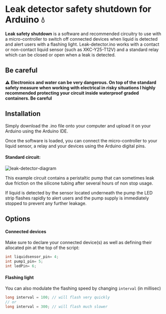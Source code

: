 # Leak detector safety shutdown for Arduino 💧
**Leak safety shutdown** is a software and recommended circuitry to use with a micro-controller to switch off connected devices when liquid is detected and alert users with a flashing light.
Leak-detector.ino works with a contact or non-contact liquid sensor (such as XKC-Y25-T12V) and a standard relay which can be closed or open when a leak is detected. 


## Be careful
⚠️ **Electronics and water can be very dangerous.
On top of the standard safety measure when working with electrical in risky situations I highly recommended protecting your circuit inside waterproof graded containers. Be careful**


## Installation
Simply download the .ino file onto your computer and upload it on your Arduino using the Arduino IDE.

Once the software is loaded, you can connect the micro-controller to your liquid sensor, a relay and your devices using the Arduino digital pins.

#### Standard circuit:
![leak-detector-diagram](https://user-images.githubusercontent.com/38887185/179363295-06bccaf0-3bdc-4bf3-b91f-a454255f9fca.jpg)

This example circuit contains a peristaltic pump that can sometimes leak due friction on the silicone tubing after several hours of non stop usage. 

If liquid is detected by the sensor located underneath the pump the LED strip flashes rapidly to alert users and the pump  supply is immediately stopped to prevent any further leakage. 

## Options
#### Connected devices
Make sure to declare your connected device(s) as well as defining their allocated pin at the top of the script:
```c++
int liquidsensor_pin= 4;
int pump1_pin= 5;
int ledPin= 6; 
```

#### Flashing light
You can also modulate the flashing speed by changing `interval` (in millisec)
```c++
long interval = 100; // will flash very quickly
// or
long interval = 300; // will flash much slower
```




